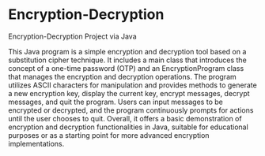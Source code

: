 # Encryption-Decryption

Encryption-Decryption Project via Java

This Java program is a simple encryption and decryption tool based on a substitution cipher technique.
It includes a main class that introduces the concept of a one-time password (OTP) and an EncryptionProgram class that manages the encryption and decryption operations.
The program utilizes ASCII characters for manipulation and provides methods to generate a new encryption key, display the current key, encrypt messages, decrypt messages, and quit the program.
Users can input messages to be encrypted or decrypted, and the program continuously prompts for actions until the user chooses to quit.
Overall, it offers a basic demonstration of encryption and decryption functionalities in Java, suitable for educational purposes or as a starting point for more advanced encryption implementations.
